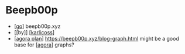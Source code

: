 # Beepb00p

- [[go]] beepb00p.xyz
- [[by]] [[karlicoss]]
- [[agora plan]] https://beepb00p.xyz/blog-graph.html might be a good base for [[agora]] graphs?


[//begin]: # "Autogenerated link references for markdown compatibility"
[go]: go "Go"
[karlicoss]: karlicoss "Karlicoss"
[agora plan]: agora-plan "Agora Plan"
[agora]: agora "Agora"
[//end]: # "Autogenerated link references"